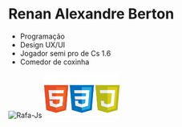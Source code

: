 # **Renan Alexandre Berton**

- Programação 
- Design UX/UI
- Jogador semi pro de Cs 1.6
- Comedor de coxinha

<div justify="space-around">
  <img alt="Rafa-Js" height="auto" width="30%" src= "https://github-readme-stats.vercel.app/api/top-langs/?username=renanberton&themes=dark">
  <img alt="Rafa-Js" height="auto" width="30%" src= "https://github.com/renanberton/renanberton/blob/main/icones.png">
</div>


